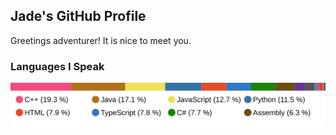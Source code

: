 ## Jade's GitHub Profile

Greetings adventurer! It is nice to meet you.

### Languages I Speak

<img alt="Language Stats image" src="./assets/github-language-stats.svg" width="560">
